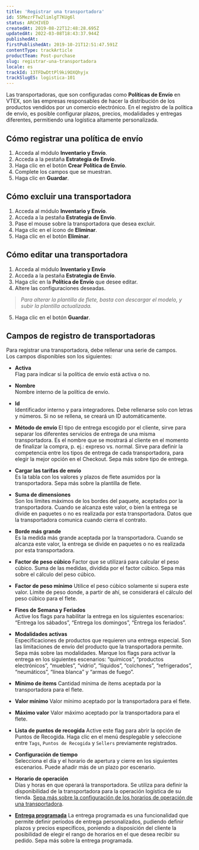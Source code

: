 ```yaml
---
title: 'Registrar una transportadora'
id: 55MezrFTw2limlgT7KUg6l
status: ARCHIVED
createdAt: 2019-08-22T12:48:28.695Z
updatedAt: 2022-03-08T18:43:37.944Z
publishedAt: 
firstPublishedAt: 2019-10-21T12:51:47.591Z
contentType: trackArticle
productTeam: Post-purchase
slug: registrar-una-transportadora
locale: es
trackId: 13TFDwDttPl9ki9OXQhyjx
trackSlugES: logistica-101
---
```


Las transportadoras, que son configuradas como **Políticas de Envío** en VTEX, son las empresas responsables de hacer la distribución de los productos vendidos por un comercio electrónico. En el registro de la política de envío, es posible configurar plazos, precios, modalidades y entregas diferentes, permitiendo una logística altamente personalizada.

## Cómo registrar una política de envío
1. Acceda al módulo **Inventario y Envío**.
2. Acceda a la pestaña **Estrategia de Envío**.
3. Haga clic en el botón **Crear Política de Envío**.
4. Complete los campos que se muestran.
5. Haga clic en **Guardar**.

## Cómo excluir una transportadora
1. Acceda al módulo **Inventario y Envío**.
2. Acceda a la pestaña **Estrategia de Envío**.
3. Pase el mouse sobre la transportadora que desea excluir.
4. Haga clic en el ícono de **Eliminar**.   
5. Haga clic en el botón **Eliminar**.

## Cómo editar una transportadora
1. Acceda al módulo **Inventario y Envío**
2. Acceda a la pestaña **Estrategia de Envío**.
3. Haga clic en la **Política de Envío** que desee editar. 
4. Altere las configuraciones deseadas.

> *Para alterar la plantilla de flete, basta con descargar el modelo, y subir la plantilla actualizada.*

5. Haga clic en el botón **Guardar**.

## Campos de registro de transportadoras 
Para registrar una transportadora, debe rellenar una serie de campos.  
Los campos disponibles son los siguientes:

- **Activa**  
Flag para indicar si la política de envío está activa o no.

- **Nombre**  
Nombre interno de la política de envío.

- **Id**  
Identificador interno y para integradores. Debe rellenarse solo con letras y números. Si no se rellena, se creará un ID automáticamente.

- **Método de envío**
El tipo de entrega escogido por el cliente, sirve para separar los diferentes servicios de entrega de una misma transportadora. Es el nombre que se mostrará al cliente en el momento de finalizar la compra, p. ej.: expreso vs. normal. Sirve para definir la competencia entre los tipos de entrega de cada transportadora, para elegir la mejor opción en el Checkout. Sepa más sobre tipo de entrega.

- **Cargar las tarifas de envío**  
Es la tabla con los valores y plazos de flete asumidos por la transportadora. Sepa más sobre la plantilla de flete.

- **Suma de dimensiones**  
Son los límites máximos de los bordes del paquete, aceptados por la transportadora. Cuando se alcanza este valor, o bien la entrega se divide en paquetes o no es realizada por esta transportadora. Datos que la transportadora comunica cuando cierra el contrato.

- **Borde más grande**  
Es la medida más grande aceptada por la transportadora. Cuando se alcanza este valor, la entrega se divide en paquetes o no es realizada por esta transportadora.

- **Factor de peso cúbico**
Factor que se utilizará para calcular el peso cúbico. Suma de las medidas, dividida por el factor cúbico. Sepa más sobre el cálculo del peso cúbico.

- **Factor de peso mínimo**
Utilice el peso cúbico solamente si supera este valor. Límite de peso donde, a partir de ahí, se considerará el cálculo del peso cúbico para el flete.

- **Fines de Semana y Feriados**  
Active los flags para habilitar la entrega en los siguientes escenarios: “Entrega los sábados”, “Entrega los domingos”, “Entrega los feriados”.

- **Modalidades activas**  
Especificaciones de productos que requieren una entrega especial. Son las limitaciones de envío del producto que la transportadora permite.  
Sepa más sobre las modalidades. Marque los flags para activar la entrega en los siguientes escenarios: “químicos”, “productos electrónicos”, “muebles”, “vidrio”, “líquidos”, “colchones”, “refrigerados”, “neumáticos”, “línea blanca” y “armas de fuego”.

- **Mínimo de ítems**
Cantidad mínima de ítems aceptada por la transportadora para el flete.

- **Valor mínimo**
Valor mínimo aceptado por la transportadora para el flete.

- **Máximo valor**
Valor máximo aceptado por la transportadora para el flete.

- **Lista de puntos de recogida**
Active este flag para abrir la opción de Puntos de Recogida. Haga clic en el menú desplegable y seleccione entre `Tags`, `Puntos de Recogida` y `Sellers` previamente registrados.

- **Configuración de tiempo**  
Selecciona el día y el horario de apertura y cierre en los siguientes escenarios. Puede añadir más de un plazo por escenario.

- **Horario de operación**  
Días y horas en que operará la transportadora. Se utiliza para definir la disponibilidad de la transportadora para la operación logística de su tienda. [Sepa más sobre la configuración de los horarios de operación de una transportadora](https://help.vtex.com/es/tutorial/horario-de-funcionamento-das-transportadoras--2oGpbInIgdxSWUi3TZjdCS).

- **[Entrega programada](https://help.vtex.com/es/tutorial/entrega-agendada--22g3HAVCGLFiU7xugShOBi)**
La entrega programada es una funcionalidad que permite definir períodos de entrega personalizados, pudiendo definir plazos y precios específicos, poniendo a disposición del cliente la posibilidad de elegir el rango de horarios en el que desea recibir su pedido. Sepa más sobre la entrega programada.

